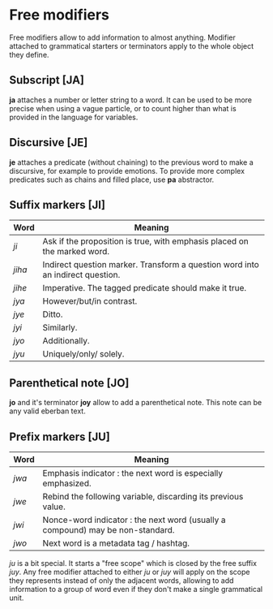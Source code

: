 # Free modifiers

Free modifiers allow to add information to almost anything. Modifier attached to
grammatical starters or terminators apply to the whole object they define.

## Subscript [JA]

**ja** attaches a number or letter string to a word. It can be used to be more
precise when using a vague particle, or to count higher than what is provided in
the language for variables.

## Discursive [JE]

**je** attaches a predicate (without chaining) to the previous word to make a
discursive, for example to provide emotions. To provide more complex predicates
such as chains and filled place, use **pa** abstractor.

## Suffix markers [JI]

| Word   | Meaning                                                                        |
| ------ | ------------------------------------------------------------------------------ |
| *ji*   | Ask if the proposition is true, with emphasis placed on the marked word.       |
| *jiha* | Indirect question marker. Transform a question word into an indirect question. |
| *jihe* | Imperative. The tagged predicate should make it true.                          |
| *jya*  | However/but/in contrast.                                                       |
| *jye*  | Ditto.                                                                         |
| *jyi*  | Similarly.                                                                     |
| *jyo*  | Additionally.                                                                  |
| *jyu*  | Uniquely/only/ solely.                                                         |

## Parenthetical note [JO]

**jo** and it's terminator **joy** allow to add a parenthetical note. This note
can be any valid eberban text.

## Prefix markers [JU]

| Word  | Meaning                                                                        |
| ----- | ------------------------------------------------------------------------------ |
| *jwa* | Emphasis indicator : the next word is especially emphasized.                   |
| *jwe* | Rebind the following variable, discarding its previous value.                  |
| *jwi* | Nonce-word indicator : the next word (usually a compound) may be non-standard. |
| *jwo* | Next word is a metadata tag / hashtag.                                         |

*ju* is a bit special. It starts a "free scope" which is closed by the free
suffix *juy*. Any free modifier attached to either *ju* or *juy* will apply on
the scope they represents instead of only the adjacent words, allowing to add
information to a group of word even if they don't make a single grammatical
unit.